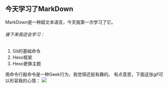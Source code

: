 ## 今天学习了MarkDown
MarkDown是一种超文本语言，今天我第一次学习了它。
###### 接下来我还会学习：
 1. Git的基础命令
 1. Hexo框架
 1. Hexo更换主题
 
用命令行敲命令是一种Geek行为，我觉得还挺有趣的。
有点意思，下面这张gif可以形容我的心情：
![](https://qgt-style.oss-cn-hangzhou.aliyuncs.com/newcoursep4/g1/g1-2-2/tenor.gif)
